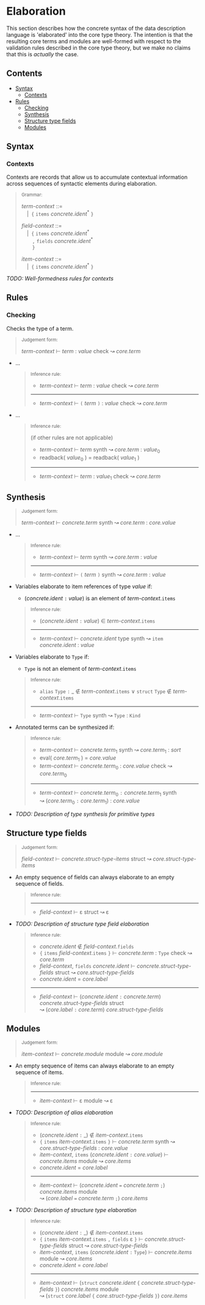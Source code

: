 # Elaboration

This section describes how the concrete syntax of the data description language
is 'elaborated' into the core type theory.
The intention is that the resulting core terms and modules are well-formed with
respect to the validation rules described in the core type theory, but we make
no claims that this is _actually_ the case.

## Contents

- [Syntax](#syntax)
    - [Contexts](#contexts)
- [Rules](#rules)
    - [Checking](#checking)
    - [Synthesis](#synthesis)
    - [Structure type fields](#structure-type-fields)
    - [Modules](#modules)

## Syntax

### Contexts

Contexts are records that allow us to accumulate contextual information across
sequences of syntactic elements during elaboration.

> <sub>Grammar:</sub>
>
> _term-context_ ::=\
> &emsp;|&ensp;`{` `items` _concrete.ident_<sup>\*</sup> `}`
>
> _field-context_ ::=\
> &emsp;|&ensp;`{` `items` _concrete.ident_<sup>\*</sup>\
> &emsp;&emsp;`,` `fields` _concrete.ident_<sup>\*</sup>\
> &emsp;&emsp;`}`
>
> _item-context_ ::=\
> &emsp;|&ensp;`{` `items` _concrete.ident_<sup>\*</sup> `}`

_TODO: Well-formedness rules for contexts_

## Rules

### Checking

Checks the type of a term.

> <sub>Judgement form:</sub>
>
> _term-context_ ⊢ _term_ : _value_ check ↝ _core.term_

-   ...

    > <sub>Inference rule:</sub>
    >
    > - _term-context_ ⊢ _term_ : _value_ check ↝ _core.term_
    > ----------------------------------------------------------------------------------------------
    > - _term-context_ ⊢ `(` _term_ `)` : _value_ check ↝ _core.term_

-   ...

    > <sub>Inference rule:</sub>
    >
    > (if other rules are not applicable)
    >
    > - _term-context_ ⊢ _term_ synth ↝ _core.term_ : _value_<sub>0</sub>
    > - readback( _value_<sub>0</sub> ) = readback( _value_<sub>1</sub> )
    > ----------------------------------------------------------------------------------------------
    > - _term-context_ ⊢ _term_ : _value_<sub>1</sub> check ↝ _core.term_

## Synthesis

> <sub>Judgement form:</sub>
>
> _term-context_ ⊢ _concrete.term_ synth ↝ _core.term_ : _core.value_

-   ...

    > <sub>Inference rule:</sub>
    >
    > - _term-context_ ⊢ _term_ synth ↝ _core.term_ : _value_
    > ----------------------------------------------------------------------------------------------
    > - _term-context_ ⊢ `(` _term_ `)` synth ↝ _core.term_ : _value_

-   Variables elaborate to item references of type _value_ if:

    -   (_concrete.ident_ `:` _value_) is an element of _term-context_.`items`

    > <sub>Inference rule:</sub>
    >
    > - (_concrete.ident_ `:` _value_) ∈ _term-context_.`items`
    > ----------------------------------------------------------------------------------------------
    > - _term-context_ ⊢ _concrete.ident_ type synth ↝ `item` _concrete.ident_ : _value_

-   Variables elaborate to `Type` if:

    -   `Type` is not an element of _term-context_.`items`

    > <sub>Inference rule:</sub>
    >
    > - `alias` `Type` `:` \_ ∉ _term-context_.`items` ∨ `struct` `Type` ∉ _term-context_.`items`
    > ----------------------------------------------------------------------------------------------
    > - _term-context_ ⊢ `Type` synth ↝ `Type` : `Kind`

-   Annotated terms can be synthesized if:

    > <sub>Inference rule:</sub>
    >
    > - _term-context_ ⊢ _concrete.term_<sub>1</sub> synth ↝ _core.term_<sub>1</sub> : _sort_
    > - eval( _core.term_<sub>1</sub> ) = _core.value_
    > - _term-context_ ⊢ _concrete.term_<sub>0</sub> : _core.value_ check ↝ _core.term_<sub>0</sub>
    > ----------------------------------------------------------------------------------------------
    > - _term-context_ ⊢ _concrete.term_<sub>0</sub> `:` _concrete.term_<sub>1</sub> synth\
    >   ↝ (_core.term_<sub>0</sub> `:` _core.term_<sub>1</sub>) : _core.value_

-   _TODO: Description of type synthesis for primitive types_

## Structure type fields

> <sub>Judgement form:</sub>
>
> _field-context_ ⊢ _concrete.struct-type-items_ struct ↝ _core.struct-type-items_

-   An empty sequence of fields can always elaborate to an empty sequence of fields.

    > <sub>Inference rule:</sub>
    >
    > ----------------------------------------------------------------------------------------------
    > - _field-context_ ⊢ ε struct ↝ ε

-   _TODO: Description of structure type field elaboration_

    > <sub>Inference rule:</sub>
    >
    > - _concrete.ident_ ∉ _field-context_.`fields`
    > - `{` `items` _field-context_.`items` `}` ⊢ _concrete.term_ : `Type` check ↝ _core.term_
    > - _field-context_, `fields` _concrete.ident_ ⊢ _concrete.struct-type-fields_ struct
    >   ↝ _core.struct-type-fields_
    > - _concrete.ident_ = _core.label_
    > ----------------------------------------------------------------------------------------------
    > - _field-context_  ⊢ (_concrete.ident_ `:` _concrete.term_) _concrete.struct-type-fields_ struct\
    >   ↝ (_core.label_ `:` _core.term_) _core.struct-type-fields_

## Modules

> <sub>Judgement form:</sub>
>
> _item-context_ ⊢ _concrete.module_ module ↝ _core.module_

-   An empty sequence of items can always elaborate to an empty sequence of items.

    > <sub>Inference rule:</sub>
    >
    > ---
    > - _item-context_ ⊢ ε module ↝ ε

-   _TODO: Description of alias elaboration_

    > <sub>Inference rule:</sub>
    >
    > - (_concrete.ident_ `:` \_) ∉ _item-context_.`items`
    > - `{` `items` _item-context_.`items` `}` ⊢ _concrete.term_ synth ↝ _core.struct-type-fields_ : _core.value_
    > - _item-context_, `items` (_concrete.ident_ `:` _core.value_) ⊢ _concrete.items_ module ↝ _core.items_
    > - _concrete.ident_ = _core.label_
    > ----------------------------------------------------------------------------------------------
    > - _item-context_ ⊢ (_concrete.ident_ `=` _concrete.term_ `;`) _concrete.items_ module\
    >   ↝ (_core.label_ `=` _concrete.term_ `;`) _core.items_


-   _TODO: Description of structure type elaboration_

    > <sub>Inference rule:</sub>
    >
    > - (_concrete.ident_ `:` \_) ∉ _item-context_.`items`
    > - `{` `items` _item-context_.`items` `,` `fields` ε `}` ⊢ _concrete.struct-type-fields_ struct
    >   ↝ _core.struct-type-fields_
    > - _item-context_, `items` (_concrete.ident_ `:` `Type`) ⊢ _concrete.items_ module ↝ _core.items_
    > - _concrete.ident_ = _core.label_
    > ----------------------------------------------------------------------------------------------
    > - _item-context_ ⊢ (`struct` _concrete.ident_ `{` _concrete.struct-type-fields_ `}`) _concrete.items_ module\
    >   ↝ (`struct` _core.label_ `{` _core.struct-type-fields_ `}`) _core.items_
